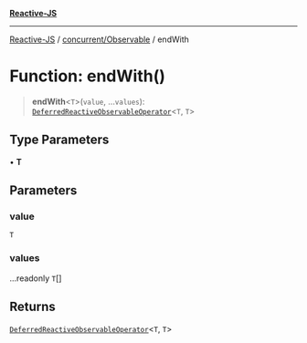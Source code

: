 [**Reactive-JS**](../../../README.md)

***

[Reactive-JS](../../../README.md) / [concurrent/Observable](../README.md) / endWith

# Function: endWith()

> **endWith**\<`T`\>(`value`, ...`values`): [`DeferredReactiveObservableOperator`](../type-aliases/DeferredReactiveObservableOperator.md)\<`T`, `T`\>

## Type Parameters

• **T**

## Parameters

### value

`T`

### values

...readonly `T`[]

## Returns

[`DeferredReactiveObservableOperator`](../type-aliases/DeferredReactiveObservableOperator.md)\<`T`, `T`\>
